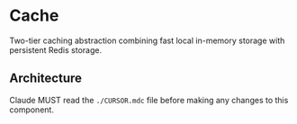 # Cache

Two-tier caching abstraction combining fast local in-memory storage with persistent Redis storage.

## Architecture  
Claude MUST read the `./CURSOR.mdc` file before making any changes to this component.